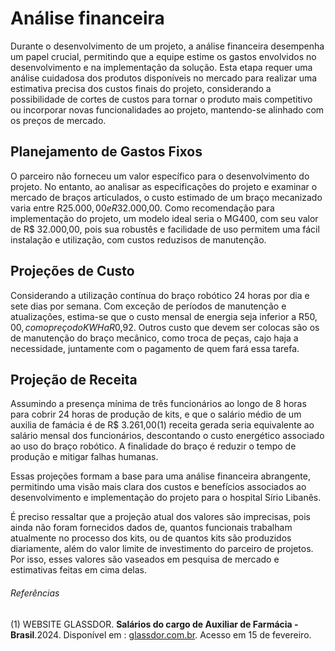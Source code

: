 # Análise financeira

Durante o desenvolvimento de um projeto, a análise financeira desempenha um papel crucial, permitindo que a equipe estime os gastos envolvidos no desenvolvimento e na implementação da solução. Esta etapa requer uma análise cuidadosa dos produtos disponíveis no mercado para realizar uma estimativa precisa dos custos finais do projeto, considerando a possibilidade de cortes de custos para tornar o produto mais competitivo ou incorporar novas funcionalidades ao projeto, mantendo-se alinhado com os preços de mercado.

## Planejamento de Gastos Fixos

O parceiro não forneceu um valor específico para o desenvolvimento do projeto. No entanto, ao analisar as especificações do projeto e examinar o mercado de braços articulados, o custo estimado de um braço mecanizado varia entre R$25.000,00 e R$32.000,00.
Como recomendação para implementação do projeto, um modelo ideal seria o MG400, com seu valor de R$ 32.000,00, pois sua robustês e facilidade de uso permitem uma fácil instalação e utilização, com custos reduzisos de manutenção.

## Projeções de Custo

Considerando a utilização contínua do braço robótico 24 horas por dia e sete dias por semana. Com exceção de períodos de manutenção e atualizações, estima-se que o custo mensal de energia seja inferior a R$50,00, com o preço do KWH a R$0,92.
Outros custo que devem ser colocas são os de manutenção do braço mecânico, como troca de peças, cajo haja a necessidade, juntamente com o pagamento de quem fará essa tarefa.

## Projeção de Receita

Assumindo a presença mínima de três funcionários ao longo de 8 horas para cobrir 24 horas de produção de kits, e que o salário médio de um auxilia de famácia é de R$ 3.261,00(1) receita gerada seria equivalente ao salário mensal dos funcionários, descontando o custo energético associado ao uso do braço robótico. A finalidade do braço é reduzir o tempo de produção e mitigar falhas humanas.

Essas projeções formam a base para uma análise financeira abrangente, permitindo uma visão mais clara dos custos e benefícios associados ao desenvolvimento e implementação do projeto para o hospital Sírio Libanês.



É preciso ressaltar que a projeção atual dos valores são imprecisas, pois ainda não foram fornecidos dados de, quantos funcionais trabalham atualmente no processo dos kits, ou de quantos kits são produzidos diariamente, além do valor limite de investimento do parceiro de projetos. Por isso, esses valores são vaseados em pesquisa de mercado e estimativas feitas em cima delas.



###### Referências

(1) WEBSITE GLASSDOR. **Salários do cargo de Auxiliar de Farmácia - Brasil**.2024. Disponível em :  [glassdor.com.br](https://www.glassdoor.com.br/Sal%C3%A1rios/auxiliar-de-farm%C3%A1cia-sal%C3%A1rio-SRCH_KO0,20.htm#:~:text=A%20m%C3%A9dia%20salarial%20de%20Auxiliar,%24%20323%20e%20R%24%206.000.). Acesso em 15 de fevereiro.